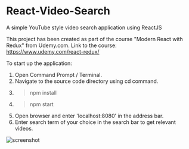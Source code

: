 # React-Video-Search
A simple YouTube style video search application using ReactJS

This project has been created as part of the course "Modern React with Redux" from Udemy.com.
Link to the course: https://www.udemy.com/react-redux/

To start up the application:
1. Open Command Prompt / Terminal.
2. Navigate to the source code directory using cd command.
3. > npm install
4. > npm start
5. Open browser and enter 'localhost:8080' in the address bar.
6. Enter search term of your choice in the search bar to get relevant videos.

![screenshot](https://github.com/ritikavnair/React-Video-Search/blob/master/ScreenCapture.PNG)



